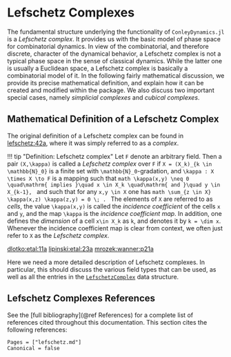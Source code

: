 # Lefschetz Complexes

The fundamental structure underlying the functionality of `ConleyDynamics.jl` is
a *Lefschetz complex*. It provides us with the basic model of phase space for
combinatorial dynamics. In view of the combinatorial, and therefore discrete,
character of the dynamical behavior, a Lefschetz complex is not a typical phase
space in the sense of classical dynamics. While the latter one is usually a
Euclidean space, a Lefschetz complex is basically a combinatorial model of it.
In the following fairly mathematical discussion, we provide its precise
mathematical definition, and explain how it can be created and modified within
the package. We also discuss two important special cases, namely *simplicial
complexes* and *cubical complexes*.

## Mathematical Definition of a Lefschetz Complex

The original definition of a Lefschetz complex can be found in
[lefschetz:42a](@cite), where it was simply referred to as a *complex*.

!!! tip "Definition: Lefschetz complex"
    Let ``F`` denote an arbitrary field. Then a pair ``(X,\kappa)``
    is called a *Lefschetz complex* over ``F`` if
    ``X = (X_k)_{k \in \mathbb{N}_0}`` is a finite set with
    ``\mathbb{N}_0``-gradation, and ``\kappa : X \times X \to F``
    is a mapping such that
    ```math
       \kappa(x,y) \neq 0
       \quad\mathrm{ implies }\quad
       x \in X_k
       \quad\mathrm{ and }\quad y \in X_{k-1},
    ```
    and such that for any ``x,y \in X`` one has
    ```math
       \sum_{z \in X} \kappa(x,z) \kappa(z,y) = 0 \; .
    ```
    The elements of ``X`` are referred to as *cells*, the
    value ``\kappa(x,y)`` is called the *incidence coefficient*
    of the cells ``x`` and ``y``, and the map ``\kappa`` is the
    *incidence coefficient map*. In addition, one defines the
    *dimension* of a cell ``x\in X_k`` as ``k``, and denotes it
    by ``k = \dim x``. Whenever the incidence coefficient map
    is clear from context, we often just refer to ``X`` as the
    *Lefschetz complex*.



[dlotko:etal:11a](@cite)
[lipinski:etal:23a](@cite)
[mrozek:wanner:p21a](@cite)




Here we need a more detailed description of Lefschetz complexes.
In particular, this should discuss the various field types that
can be used, as well as all the entries in the [`LefschetzComplex`](@ref)
data structure.



## Lefschetz Complexes References

See the [full bibliography](@ref References) for a complete list
of references cited throughout this documentation. This section cites
the following references:

```@bibliography
Pages = ["lefschetz.md"]
Canonical = false
```

